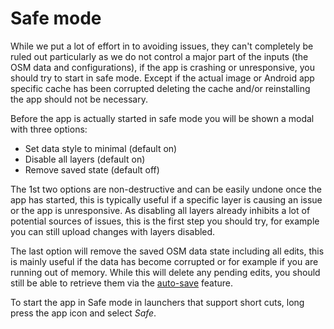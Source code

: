 # Safe mode 

While we put a lot of effort in to avoiding issues, they can't completely be ruled out particularly as we do not control a major part of the inputs (the OSM data and configurations), if the app is crashing or unresponsive, you should try to start in safe mode. Except if the actual image or Android app specific cache has been corrupted deleting the cache and/or reinstalling the app should not be necessary. 

Before the app is actually started in safe mode you will be shown a modal with three options: 

 - Set data style to minimal (default on)
 - Disable all layers (default on)
 - Remove saved state (default off)
 
The 1st two options are non-destructive and can be easily undone once the app has started, this is typically useful if a specific layer is causing an issue or the app is unresponsive. As disabling all layers already inhibits a lot of potential sources of issues, this is the first step you should try, for example you can still upload changes with layers disabled. 

The last option will remove the saved OSM data state including all edits, this is mainly useful if the data has become corrupted or for example if you are running out of memory. While this will delete any pending edits, you should still be able to retrieve them via the [auto-save](Advanced%20preferences.md#auto-save-configuration) feature.

To start the app in Safe mode in launchers that support short cuts, long press the app icon and select _Safe_.
